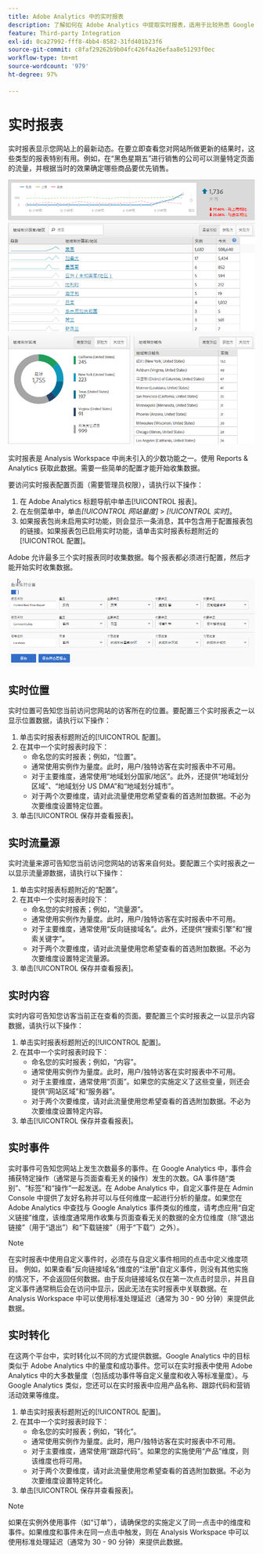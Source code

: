 ```yaml
---
title: Adobe Analytics 中的实时报表
description: 了解如何在 Adobe Analytics 中提取实时报表，适用于比较熟悉 Google Analytics 的用户。
feature: Third-party Integration
exl-id: 0ca27992-fff8-4bb4-8582-31fd401b23f6
source-git-commit: c8faf29262b9b04fc426f4a26efaa8e51293f0ec
workflow-type: tm+mt
source-wordcount: '979'
ht-degree: 97%

---
```


# 实时报表

实时报表显示您网站上的最新动态。在要立即查看您对网站所做更新的结果时，这些类型的报表特别有用。例如，在“黑色星期五”进行销售的公司可以测量特定页面的流量，并根据当时的效果确定哪些商品要优先销售。

![实时报表](/help/technotes/ga-to-aa/assets/realtime.png)

实时报表是 Analysis Workspace 中尚未引入的少数功能之一。使用 Reports &amp; Analytics 获取此数据。需要一些简单的配置才能开始收集数据。

要访问实时报表配置页面（需要管理员权限），请执行以下操作：

1. 在 Adobe Analytics 标题导航中单击[!UICONTROL 报表]。
2. 在左侧菜单中，单击&#x200B;*[!UICONTROL 网站量度]* > *[!UICONTROL 实时]*。
3. 如果报表包尚未启用实时功能，则会显示一条消息，其中包含用于配置报表包的链接。如果报表包已启用实时功能，请单击实时报表标题附近的[!UICONTROL 配置]。

Adobe 允许最多三个实时报表同时收集数据。每个报表都必须进行配置，然后才能开始实时收集数据。

![实时报表配置](/help/technotes/ga-to-aa/assets/realtime_config.png)

## 实时位置

实时位置可告知您当前访问您网站的访客所在的位置。要配置三个实时报表之一以显示位置数据，请执行以下操作：

1. 单击实时报表标题附近的[!UICONTROL 配置]。
2. 在其中一个实时报表时段下：
   * 命名您的实时报表；例如，“位置”。
   * 通常使用实例作为量度。此时，用户/独特访客在实时报表中不可用。
   * 对于主要维度，通常使用“地域划分国家/地区”。此外，还提供“地域划分区域”、“地域划分 US DMA”和“地域划分城市”。
   * 对于两个次要维度，请对此流量使用您希望查看的首选附加数据。不必为次要维度设置特定位置。
3. 单击[!UICONTROL 保存并查看报表]。

## 实时流量源

实时流量来源可告知您当前访问您网站的访客来自何处。要配置三个实时报表之一以显示流量源数据，请执行以下操作：

1. 单击实时报表标题附近的“配置”。
2. 在其中一个实时报表时段下：
   * 命名您的实时报表；例如，“流量源”。
   * 通常使用实例作为量度。此时，用户/独特访客在实时报表中不可用。
   * 对于主要维度，通常使用“反向链接域名”。此外，还提供“搜索引擎”和“搜索关键字”。
   * 对于两个次要维度，请对此流量使用您希望查看的首选附加数据。不必为次要维度设置特定流量源。
3. 单击[!UICONTROL 保存并查看报表]。

## 实时内容

实时内容可告知您访客当前正在查看的页面。要配置三个实时报表之一以显示内容数据，请执行以下操作：

1. 单击实时报表标题附近的[!UICONTROL 配置]。
2. 在其中一个实时报表时段下：
   * 命名您的实时报表；例如，“内容”。
   * 通常使用实例作为量度。此时，用户/独特访客在实时报表中不可用。
   * 对于主要维度，通常使用“页面”。如果您的实施定义了这些变量，则还会提供“网站区域”和“服务器”。
   * 对于两个次要维度，请对此流量使用您希望查看的首选附加数据。不必为次要维度设置特定内容。
3. 单击[!UICONTROL 保存并查看报表]。

## 实时事件

实时事件可告知您网站上发生次数最多的事件。在 Google Analytics 中，事件会捕获特定操作（通常是与页面查看无关的操作）发生的次数。GA 事件随“类别”、“标签”和“操作”一起发送。在 Adobe Analytics 中，自定义事件是在 Admin Console 中提供了友好名称并可以与任何维度一起进行分析的量度。如果您在 Adobe Analytics 中查找与 Google Analytics 事件类似的维度，请考虑应用“自定义链接”维度，该维度通常用作收集与页面查看无关的数据的全方位维度（除“退出链接”（用于“退出”）和“下载链接”（用于“下载”）之外）。

>[!NOTE]
>
>在实时报表中使用自定义事件时，必须在与自定义事件相同的点击中定义维度项目。 例如，如果查看“反向链接域名”维度的“注册”自定义事件，则没有其他实施的情况下，不会返回任何数据。由于反向链接域名仅在第一次点击时显示，并且自定义事件通常稍后会在访问中显示，因此无法在实时报表中关联数据。在 Analysis Workspace 中可以使用标准处理延迟（通常为 30 - 90 分钟）来提供此数据。

## 实时转化

在这两个平台中，实时转化以不同的方式提供数据。Google Analytics 中的目标类似于 Adobe Analytics 中的量度和成功事件。您可以在实时报表中使用 Adobe Analytics 中的大多数量度（包括成功事件等自定义量度和收入等标准量度）。与 Google Analytics 类似，您还可以在实时报表中应用产品名称、跟踪代码和营销活动效果等维度。

1. 单击实时报表标题附近的[!UICONTROL 配置]。
2. 在其中一个实时报表时段下：
   * 命名您的实时报表；例如，“转化”。
   * 通常使用实例作为量度。此时，用户/独特访客在实时报表中不可用。
   * 对于主要维度，通常使用“跟踪代码”。如果您的实施使用“产品”维度，则该维度也将可用。
   * 对于两个次要维度，请对此流量使用您希望查看的首选附加数据。不必为次要维度设置特定转化。
3. 单击[!UICONTROL 保存并查看报表]。

>[!NOTE]
>
>如果在实例外使用事件（如“订单”），请确保您的实施定义了同一点击中的维度和事件。如果维度和事件未在同一点击中触发，则在 Analysis Workspace 中可以使用标准处理延迟（通常为 30 - 90 分钟）来提供此数据。
